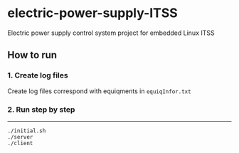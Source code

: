 # electric-power-supply-ITSS
Electric power supply control system project for embedded Linux ITSS

## How to run

### 1. Create log files
Create log files correspond with equiqments in `equiqInfor.txt`

### 2. Run step by step
****
```console
./initial.sh
./server
./client
```
